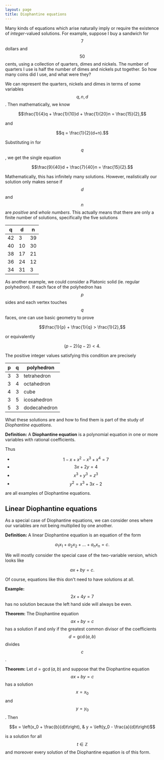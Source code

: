 ```yaml
---
layout: page
title: Diophantine equations
---
```


Many kinds of equations which arise naturally imply or require the existence of *integer*-valued solutions.
For example, suppose I buy a sandwich for $$7$$ dollars and $$50$$ cents, using a collection of quarters, dimes and nickels.
The number of quarters I use is half the number of dimes and nickels put together.
So how many coins did I use, and what were they?

We can represent the quarters, nickels and dimes in terms of some variables $$q,n,d$$.  Then mathematically, we know

$$\frac{1}{4}q + \frac{1}{10}d + \frac{1}{20}n = \frac{15}{2},$$

and 

$$q  = \frac{1}{2}(d+n).$$

Substituting in for $$q$$, we get the single equation

$$\frac{9}{40}d + \frac{7}{40}n = \frac{15}{2}.$$

Mathematically, this has infinitely many solutions.  However, realistically our solution only makes sense if $$d$$ and $$n$$ are *positive* and *whole numbers*.
This actually means that there are only a finite number of solutions, specifically the five solutions

| q  | d  | n  |
| -- | -- | -- |
| 42 |  3 | 39 |
| 40 | 10 | 30 |
| 38 | 17 | 21 |
| 36 | 24 | 12 |
| 34 | 31 |  3 |

As another example, we could consider a Platonic solid (ie. regular polyhedron).  If each face of the polyhedron has $$p$$ sides and each vertex touches $$q$$ faces, one can use basic geometry to prove

$$\frac{1}{p} + \frac{1}{q} > \frac{1}{2},$$

or equivalently

$$(p-2)(q-2) < 4.$$

The positive integer values satisfying this condition are precisely 

| p | q | polyhedron |
| - | - | ---------- |
| 3 | 3 | tetrahedron |
| 3 | 4 | octahedron |
| 4 | 3 | cube |
| 3 | 5 | icosahedron | 
| 5 | 3 | dodecahedron |

What these solutions are and how to find them is part of the study of *Diophantine equations*.

**Definition:** A **Diophantine equation** is a polynomial equation in one or more variables with rational coefficients.

Thus

* $$1 - x + x^2 - x^3 + x^4 = 7$$
* $$3x + 2y = 4$$
* $$x^3 + y^3 = z^3$$
* $$y^2 = x^3 + 3x - 2$$

are all examples of Diophantine equations.

## Linear Diophantine equations

As a special case of Diophantine equations, we can consider ones where our variables are not being multiplied by one another.

**Definition:** A linear Diophantine equation is an equation of the form

$$a_1x_1 + a_2x_2 + \dots + a_nx_n = c.$$

We will mostly consider the special case of the two-variable version, which looks like

$$ax + by = c.$$

Of course, equations like this don't need to have solutions at all.

**Example:**  $$2x + 4y = 7$$ has no solution because the left hand side will always be even.

**Theorem:**  The Diophantine equation $$ax+by = c$$ has a solution if and only if the greatest common divisor of the coefficients $$d = \gcd(a,b)$$ divides $$c$$.

**Theorem:**  Let $d = \gcd(a,b)$ and suppose that the Diophantine equation $$ax+by = c$$ has a solution $$x=x_0$$ and $$y=y_0$$.  Then

$$x = \left(x_0 + \frac{b}{d}t\right), & y = \left(y_0 - \frac{a}{d}t\right)$$

is a solution for all $$t\in\mathbb{Z}$$ and moreover every solution of the Diophantine equation is of this form.


